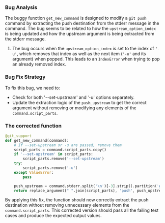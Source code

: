 ### Bug Analysis
The buggy function `get_new_command` is designed to modify a `git push` command by extracting the push destination from the stderr message in the command. The bug seems to be related to how the `upstream_option_index` is being updated and how the upstream argument is being extracted from the stderr message.

1. The bug occurs when the `upstream_option_index` is set to the index of `'-u'`, which removes that index as well as the next item (`'-u'` and its argument) when popped. This leads to an `IndexError` when trying to pop an already removed index.

### Bug Fix Strategy
To fix this bug, we need to:
- Check for both '--set-upstream' and '-u' options separately.
- Update the extraction logic of the `push_upstream` to get the correct argument without removing or modifying any elements of the `command.script_parts`.

### The corrected function
```python
@git_support
def get_new_command(command):
    # If --set-upstream or -u are passed, remove them
    script_parts = command.script_parts.copy()
    if '--set-upstream' in script_parts:
        script_parts.remove('--set-upstream')
    try:
        script_parts.remove('-u')
    except ValueError:
        pass

    push_upstream = command.stderr.split('\n')[-3].strip().partition('git ')[2]
    return replace_argument(" ".join(script_parts), 'push', push_upstream)
``` 

By applying this fix, the function should now correctly extract the push destination without removing unnecessary elements from the `command.script_parts`. This corrected version should pass all the failing test cases and produce the expected output values.